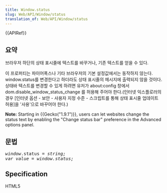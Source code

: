```yaml
---
title: Window.status
slug: Web/API/Window/status
translation_of: Web/API/Window/status
---
```

<div>{{APIRef}}</div>

<h2 id="Summary" name="Summary">요약</h2>

<p>브라우저 하단의 상태 표시줄에 텍스트를 바꾸거나, 기존 텍스트를 얻을 수 있다.</p>

<p>이 프로퍼티는 파이어폭스나 기타 브라우저의 기본 설정값에서는 동작하지 않는다. window.status를 변경한다고 하더라도 상태 표시줄의 메시지에 출력되지 않을 것이다. 상태바 텍스트를 변경할 수 있게 하려면 유저가 about:config 창에서 dom.disable_window_status_change 를 허용해 주어야 한다.(인터넷 익스플로러의 경우 [인터넷 옵션 - 보안 - 사용자 지정 수준 - 스크립트를 통해 상태 표시줄 업데이트 허용]을 '사용'으로 바꾸어야 한다.)</p>

<div class="note">
<p><strong>Note:</strong> Starting in {{Gecko("1.9.1")}}, users can let websites change the status text by enabling the "Change status bar" preference in the Advanced options panel.</p>
</div>

<h2 id="Syntax" name="Syntax">문법</h2>

<pre class="syntaxbox"><em>window</em>.status = <em>string;
var value = window.status;</em></pre>

<h2 id="Specification" name="Specification">Specification</h2>

<p>HTML5</p>
